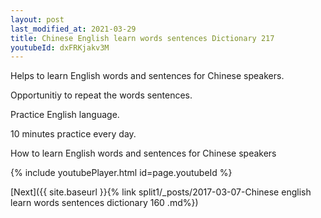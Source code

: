 ```yaml
---
layout: post
last_modified_at: 2021-03-29
title: Chinese English learn words sentences Dictionary 217 
youtubeId: dxFRKjakv3M
---
```

 
 
Helps to learn English words and sentences for Chinese speakers.

Opportunitiy to repeat the words sentences. 

Practice English language. 
 
10 minutes practice every day. 
 
How to learn English words and sentences for Chinese speakers 
 
{% include youtubePlayer.html id=page.youtubeId %}
 
 
[Next]({{ site.baseurl }}{% link  split1/_posts/2017-03-07-Chinese english learn words sentences dictionary 160 .md%})
 
